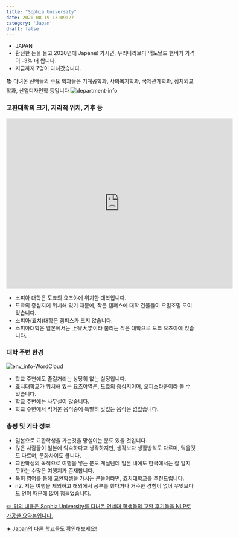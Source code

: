 ```yaml
---
title: "Sophia University"
date: 2020-08-19 13:09:27
category: 'Japan'
draft: false
---
```



* JAPAN
* 환전한 돈을 들고 2020년에 Japan로 가시면, 우리나라보다 맥도날드 햄버거 가격이 -3% 더 쌉니다.
* 지금까지 7명이 다녀갔습니다. 


📚 다녀온 선배들의 주요 학과들은 기계공학과, 사회복지학과, 국제관계학과, 정치외교학과, 산업디자인학 등입니다
![department-info](../plots/JP000026.png)
### 교환대학의 크기, 지리적 위치, 기후 등
<iframe
width="600"
height="450"
frameborder="0" style="border:0"
src="https://www.google.com/maps/embed/v1/place?key=AIzaSyC9e1AME-pVmWC4hBpFdu5S4dKzyepa3HQ&q=Sophia+University&center=35.6835627,139.7325889&zoom=14" allowfullscreen>
</iframe>

* 소피아 대학은 도쿄의 요츠야에 위치한 대학입니다.
* 도쿄의 중심지에 위치해 있기 때문에, 작은 캠퍼스에 대학 건물들이 오밀조밀 모여 있습니다.
* 소피아(죠치)대학은 캠퍼스가 크지 않습니다.
* 소피아대학은 일본에서는 上智大&#23398;이라 불리는 작은 대학으로 도쿄 요츠야에 있습니다.


### 대학 주변 환경

![env_info-WordCloud](../univ_wordclouds_okt/env_info/JP000026_env_info_okt.png)

* 학교 주변에도 즐길거리는 상당히 없는 실정입니다.
* 죠치대학교가 위치해 있는 요츠야역은, 도쿄의 중심지이며, 오피스타운이라 볼 수 있습니다.
* 학교 주변에는 사무실이 많습니다.
* 학교 주변에서 먹어본 음식중에 특별히 맛있는 음식은 없었습니다.


### 총평 및 기타 정보 
* 일본으로 교환학생을 가는것을 망설이는 분도 있을 것입니다.
* 많은 사람들이 일본에 익숙하다고 생각하지만, 생각보다 생활방식도 다르며, 먹을것도 다르며, 문화차이도 큽니다.
* 교환학생의 목적으로 여행을 넣는 분도 계실텐데 일본 내에도 한국에서는 잘 알지 못하는 수많은 여행지가 존재합니다.
* 특히 영어를 통해 교환학생을 가시는 분들이라면, 죠치대학교를 추천드립니다.
* n2. 저는 여행을 제외하고 해외에서 공부를 했다거나 거주한 경험이 없어 무엇보다도 언어 때문에 많이 힘들었습니다.


[✏️ 위의 내용은 Sophia University를 다녀온 연세대 학생들의 교환 후기들을 NLP로 가공한 요약본입니다.](http://oia.yonsei.ac.kr/partner/expReport.asp?ucode=JP000026&bgbn=A)

[✈️ Japan의 다른 학교들도 확인해보세요!](https://yonsei-exchange.netlify.app/?category=Japan)
